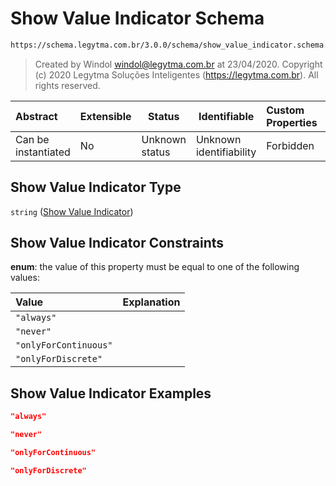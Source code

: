 # Show Value Indicator Schema

```txt
https://schema.legytma.com.br/3.0.0/schema/show_value_indicator.schema.json
```




> Created by Windol [windol@legytma.com.br](mailto:windol@legytma.com.br) at 23/04/2020.
> Copyright (c) 2020 Legytma Soluções Inteligentes (<https://legytma.com.br>). All rights reserved.
>

| Abstract            | Extensible | Status         | Identifiable            | Custom Properties | Additional Properties | Access Restrictions | Defined In                                                                                            |
| :------------------ | ---------- | -------------- | ----------------------- | :---------------- | --------------------- | ------------------- | ----------------------------------------------------------------------------------------------------- |
| Can be instantiated | No         | Unknown status | Unknown identifiability | Forbidden         | Allowed               | none                | [show_value_indicator.schema.json](../schema/show_value_indicator.schema.json) |

## Show Value Indicator Type

`string` ([Show Value Indicator](show_value_indicator.md))

## Show Value Indicator Constraints

**enum**: the value of this property must be equal to one of the following values:

| Value                 | Explanation |
| :-------------------- | ----------- |
| `"always"`            |             |
| `"never"`             |             |
| `"onlyForContinuous"` |             |
| `"onlyForDiscrete"`   |             |

## Show Value Indicator Examples

```json
"always"
```

```json
"never"
```

```json
"onlyForContinuous"
```

```json
"onlyForDiscrete"
```
